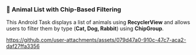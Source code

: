### 📌 **Animal List with Chip-Based Filtering**  

This Android Task displays a list of animals using **RecyclerView** and allows users to filter them by type (**Cat, Dog, Rabbit**) using **ChipGroup**.  




https://github.com/user-attachments/assets/079d47a0-910c-47c7-aca2-daf27ffa3356

